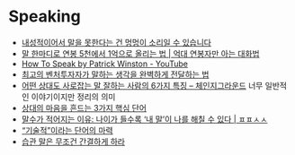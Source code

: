 Speaking
========

* [내성적이어서 말을 못한다는 건 멍멍이 소리일 수 있습니다](http://outstanding.kr/smalltalkkk20170524/)
* [말 한마디로 연봉 5천에서 1억으로 올리는 법 | 억대 연봉자만 아는 대화법](https://www.youtube.com/watch?v=Mda9mjI42cg)
* [How To Speak by Patrick Winston - YouTube](https://www.youtube.com/watch?v=Unzc731iCUY)
* [최고의 벤처투자자가 말하는 생각을 완벽하게 전달하는 법](https://brunch.co.kr/@rickeygo/382)
* [어떤 상대도 사로잡는 말 잘하는 사람의 6가지 특징 – 체인지그라운드](http://thechangeground.com/archives/16931) 너무 일반적인 이야기이지만 정리의 의미
* [상대의 마음을 흔드는 3가지 핵심 단어](http://moneyman.kr/archives/4595)
* [말수가 적어지는 이유: 나이가 들수록 ‘내 말’이 나를 해칠 수 있다 | ㅍㅍㅅㅅ](https://ppss.kr/archives/250806)
* [“기술적”이라는 단어의 마력](https://www.sungdoo.dev/opinion/magic-of-word-technical)
* [습관 말은 무조건 간결하게 하라](http://moneyman.kr/archives/1944)
